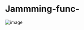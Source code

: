 # Jammming-func-

![image](https://user-images.githubusercontent.com/94882187/180011214-2c6baff5-a43c-4f3a-9389-f6fa850b5286.png)
